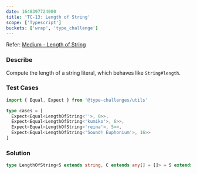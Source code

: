 ```yaml
---
date: 1648397724000
title: 'TC-13: Length of String'
scope: ['Typescript']
buckets: ['wrap', 'type_challenge']
---
```


Refer: [Medium - Length of String](https://github.com/type-challenges/type-challenges/blob/master/questions/298-medium-length-of-string/README.md)

### Describe

Compute the length of a string literal, which behaves like `String#length`.

### Test Cases

```typescript
import { Equal, Expect } from '@type-challenges/utils'

type cases = [
  Expect<Equal<LengthOfString<''>, 0>>,
  Expect<Equal<LengthOfString<'kumiko'>, 6>>,
  Expect<Equal<LengthOfString<'reina'>, 5>>,
  Expect<Equal<LengthOfString<'Sound! Euphonium'>, 16>>
]
```

### Solution

```typescript
type LengthOfString<S extends string, C extends any[] = []> = S extends `${infer P}${infer K}` ? LengthOfString<K, [...C, P]> : C['length']
```
